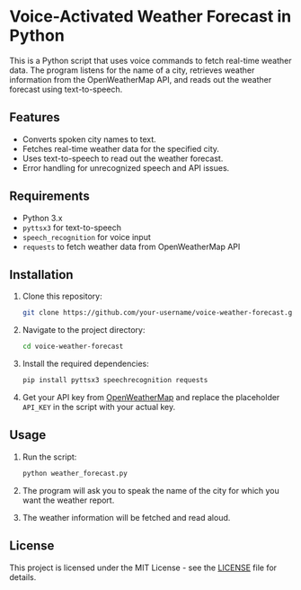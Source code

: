 # Voice-Activated Weather Forecast in Python

This is a Python script that uses voice commands to fetch real-time weather data. The program listens for the name of a city, retrieves weather information from the OpenWeatherMap API, and reads out the weather forecast using text-to-speech.

## Features
- Converts spoken city names to text.
- Fetches real-time weather data for the specified city.
- Uses text-to-speech to read out the weather forecast.
- Error handling for unrecognized speech and API issues.

## Requirements
- Python 3.x
- `pyttsx3` for text-to-speech
- `speech_recognition` for voice input
- `requests` to fetch weather data from OpenWeatherMap API

## Installation

1. Clone this repository:

    ```bash
    git clone https://github.com/your-username/voice-weather-forecast.git
    ```

2. Navigate to the project directory:

    ```bash
    cd voice-weather-forecast
    ```

3. Install the required dependencies:

    ```bash
    pip install pyttsx3 speechrecognition requests
    ```

4. Get your API key from [OpenWeatherMap](https://openweathermap.org/api) and replace the placeholder `API_KEY` in the script with your actual key.

## Usage

1. Run the script:

    ```bash
    python weather_forecast.py
    ```

2. The program will ask you to speak the name of the city for which you want the weather report.

3. The weather information will be fetched and read aloud.

## License

This project is licensed under the MIT License - see the [LICENSE](LICENSE) file for details.
